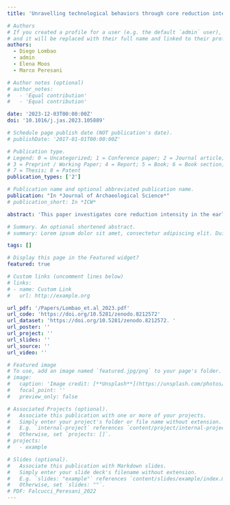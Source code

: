 ```yaml
---
title: 'Unravelling technological behaviors through core reduction intensity. The case of the early Protoaurignacian assemblage from Fumane Cave'

# Authors
# If you created a profile for a user (e.g. the default `admin` user), write the username (folder name) here
# and it will be replaced with their full name and linked to their profile.
authors:
  - Diego Lombao
  - admin
  - Elena Moos
  - Marco Peresani

# Author notes (optional)
# author_notes:
#   - 'Equal contribution'
#   - 'Equal contribution'

date: '2023-12-03T00:00:00Z'
doi: '10.1016/j.jas.2023.105889'

# Schedule page publish date (NOT publication's date).
# publishDate: '2017-01-01T00:00:00Z'

# Publication type.
# Legend: 0 = Uncategorized; 1 = Conference paper; 2 = Journal article;
# 3 = Preprint / Working Paper; 4 = Report; 5 = Book; 6 = Book section;
# 7 = Thesis; 8 = Patent
publication_types: ['2']

# Publication name and optional abbreviated publication name.
publication: "In *Journal of Archaeological Science*"
# publication_short: In *ICW*

abstract: 'This paper investigates core reduction intensity in the early Protoaurignacian lithic assemblage from Fumane Cave in northeastern Italy. Reduction intensity serves as a key tool to characterize blank selection strategies, raw material management, and the variability of knapping strategies throughout the reduction sequence by reconstructing the operatory field of core assemblages. Finally, it also aids in addressing the relationship between blades and bladelets, providing valuable insights into the behavioral and chrono-cultural significance of laminar productions within the Aurignacian technocomplex. To achieve these research goals, experimental work employing 3D scanning technology was conducted. This facilitated the comparison of different methods and variables for measuring reduction intensity, including the percentage of non-cortical surface, the Scar Density Index (SDI), and a novel adaptation of the Volumetric Reconstruction Method (VRM). Results demonstrate the effectiveness and potential of adapting the VRM for the study of reduction intensity in Upper Paleolithic laminar cores, and the provided R scripts and datasets will enable this method to be applied to other contexts with minimal need for modification to the workflow. Analysis of reduction intensity measures applied to the Protoaurignacian assemblage from Fumane Cave reveals slight variations based on factors such as the abundance and proximity of selected raw materials for blank production. Notably, the most prevalent raw material variety, the Maiolica, yields a higher number of less reduced cores, while reduction levels across all cores discarded at the site remain relatively high. The observed variability in the operatory field and the interrelation between blade and bladelet productions underscore the complexity and flexibility of Protoaurignacian behavior. This inherent complexity challenges any definitive separation between the operatory fields of blade and bladelet productions. These findings are particularly important to emphasize the importance of considering reduction intensity when examining technological variability and human behavior in Aurignacian studies. The proposed adaptation of the VRM and the effective combination with other measures of reduction, promises to allow future research to incorporate reduction intensity as a vital temporal component within studies on stone tool production. This integration offers a pathway to enhancing our understanding of the adaptive behaviors exhibited by Homo sapiens across diverse ecological settings and provides a clearer framework for better framing the development of the Upper Paleolithic.'

# Summary. An optional shortened abstract.
# summary: Lorem ipsum dolor sit amet, consectetur adipiscing elit. Duis posuere tellus ac convallis placerat. Proin tincidunt magna sed ex sollicitudin condimentum.

tags: []

# Display this page in the Featured widget?
featured: true

# Custom links (uncomment lines below)
# links:
# - name: Custom Link
#   url: http://example.org

url_pdf: '/Papers/Lombao_et.al_2023.pdf'
url_code: 'https://doi.org/10.5281/zenodo.8212572'
url_dataset: 'https://doi.org/10.5281/zenodo.8212572. '
url_poster: ''
url_project: ''
url_slides: ''
url_source: ''
url_video: ''

# Featured image
# To use, add an image named `featured.jpg/png` to your page's folder.
# image:
#   caption: 'Image credit: [**Unsplash**](https://unsplash.com/photos/pLCdAaMFLTE)'
#   focal_point: ''
#   preview_only: false

# Associated Projects (optional).
#   Associate this publication with one or more of your projects.
#   Simply enter your project's folder or file name without extension.
#   E.g. `internal-project` references `content/project/internal-project/index.md`.
#   Otherwise, set `projects: []`.
# projects:
#   - example

# Slides (optional).
#   Associate this publication with Markdown slides.
#   Simply enter your slide deck's filename without extension.
#   E.g. `slides: "example"` references `content/slides/example/index.md`.
#   Otherwise, set `slides: ""`.
# PDF: Falcucci_Peresani_2022
---
```


